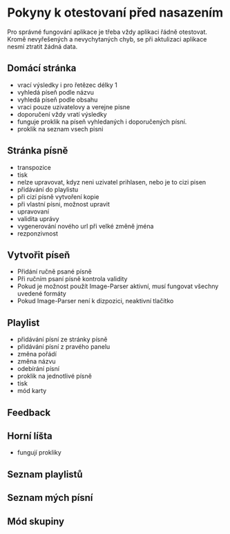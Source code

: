 # Pokyny k otestovaní před nasazením
Pro správné fungování aplikace je třeba vždy aplikaci řádně otestovat. Kromě nevyřešených a nevychytaných chyb, se při aktulizaci aplikace nesmí ztratit žádná data.

## Domácí stránka
- vrací výsledky i pro řetězec délky 1
- vyhledá píseň podle názvu
- vyhledá píseň podle obsahu
- vraci pouze uzivatelovy a verejne pisne
- doporučení vždy vratí výsledky
- funguje proklik na píseň vyhledaných i doporučených písní.
- proklik na seznam vsech pisni

## Stránka písně
- transpozice
- tisk
- nelze upravovat, kdyz neni uzivatel prihlasen, nebo je to cizi pisen
- přidávání do playlistu
- při cizí písně vytvoření kopie
- při vlastní písni, možnost upravit
- upravovaní
- validita uprávy
- vygenerování nového url při velké změně jména
- rezponzivnost

## Vytvořit píseň
- Přidání ručně psané písně
- Při ručním psaní písně kontrola validity
- Pokud je možnost použít Image-Parser aktivní, musí fungovat všechny uvedené formáty
- Pokud Image-Parser není k dizpozici, neaktivní tlačítko

## Playlist
- přidávání písní ze stránky písně
- přidávání písní z pravého panelu
- změna pořádí
- změna názvu
- odebírání písní
- proklik na jednotlivé písně
- tisk
- mód karty

## Feedback

## Horní líšta
- fungují prokliky
  
## Seznam playlistů
## Seznam mých písní
## Mód skupiny

